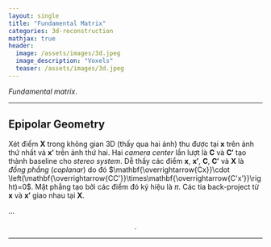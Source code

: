```yaml
---
layout: single
title: "Fundamental Matrix"
categories: 3d-reconstruction
mathjax: true
header:
  image: /assets/images/3d.jpeg
  image_description: "Voxels"
  teaser: /assets/images/3d.jpeg
---
```


*Fundamental matrix*.

---

## Epipolar Geometry

Xét điểm $\mathbf{X}$ trong không gian 3D (thấy qua hai ảnh) thu được tại $\mathbf{x}$ trên ảnh thứ nhất và $\mathbf{x'}$ 
trên ảnh thứ hai. Hai *camera center* lần lượt là $\mathbf{C}$ và $\mathbf{C'}$ tạo thành baseline cho *stereo system*. 
Dễ thấy các điểm $\mathbf{x}$, $\mathbf{x'}$, $\mathbf{C}$, $\mathbf{C'}$ và $\mathbf{X}$ là *đồng phẳng* (*coplanar*) do đó 
$\mathbf{\overrightarrow{Cx}}\cdot \left(\mathbf{\overrightarrow{CC'}}\times\mathbf{\overrightarrow{C'x'}}\right)=0$. 
Mặt phẳng tạo bởi các điểm đó ký hiệu là $\pi$. Các tia back-project từ $\mathbf{x}$ và $\mathbf{x'}$ giao nhau tại $\mathbf{X}$.

...

<div align="center">.</div> 

---